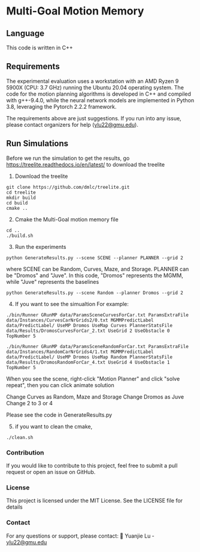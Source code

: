 # Multi-Goal Motion Memory

## Language
This code is written in C++ 

## Requirements

The experimental evaluation uses a workstation with an AMD Ryzen 9 5900X (CPU: 3.7 GHz) running the Ubuntu 20.04 operating system. The code for the motion planning algorithms is developed in C++ and compiled with g++-9.4.0, while the neural network models are implemented in Python 3.8, leveraging the Pytorch 2.2.2 framework.

The requirements above are just suggestions. If you run into any issue, please contact organizers for help (ylu22@gmu.edu).

## Run Simulations
Before we run the simulation to get the results, go https://treelite.readthedocs.io/en/latest/ to download the treelite

1. Download the treelite
```
git clone https://github.com/dmlc/treelite.git
cd treelite
mkdir build
cd build
cmake ..
```

2. Cmake the Multi-Goal motion memory file
```
cd ..
./build.sh
```

3. Run the experiments
```
python GenerateResults.py --scene SCENE --planner PLANNER --grid 2
```
where SCENE can be Random, Curves, Maze, and Storage.  PLANNER can be "Dromos" and "Juve". In this code, "Dromos" represents the MGMM, while "Juve" represents the baselines

```
python GenerateResults.py --scene Random --planner Dromos --grid 2
```

4. If you want to see the simualtion
For example:
```
./bin/Runner GRunMP data/ParamsSceneCurvesForCar.txt ParamsExtraFile data/Instances/CurvesCarNrGrids2/0.txt MGMMPredictLabel data/PredictLabel/ UseMP Dromos UseMap Curves PlannerStatsFile data/Results/DromosCurvesForCar_2.txt UseGrid 2 UseObstacle 0 TopNumber 5
```

```
./bin/Runner GRunMP data/ParamsSceneRandomForCar.txt ParamsExtraFile data/Instances/RandomCarNrGrids4/1.txt MGMMPredictLabel data/PredictLabel/ UseMP Dromos UseMap Random PlannerStatsFile data/Results/DromosRandomForCar_4.txt UseGrid 4 UseObstacle 1 TopNumber 5
```

When you see the scene, right-click "Motion Planner" and click "solve repeat", then you can click animate solution


Change Curves as Random, Maze and Storage
Change Dromos as Juve
Change 2 to 3 or 4

Please see the code in GenerateResults.py 

5. if you want to clean the cmake,

```
./clean.sh
```

### Contribution
If you would like to contribute to this project, feel free to submit a pull request or open an issue on GitHub.

### License
This project is licensed under the MIT License. See the LICENSE file for details

### Contact
For any questions or support, please contact:
📧 Yuanjie Lu - ylu22@gmu.edu
